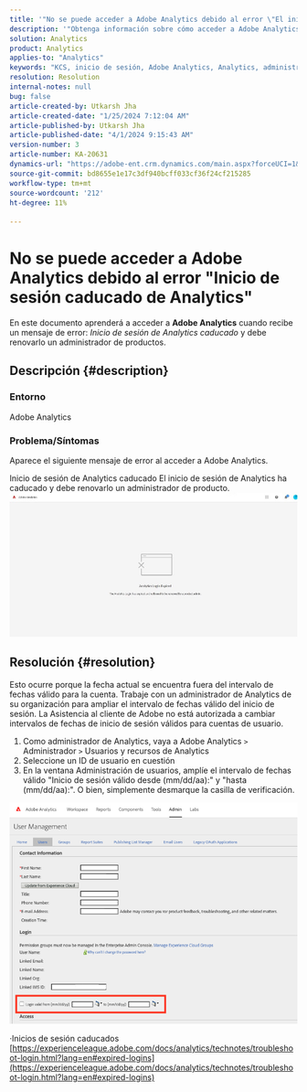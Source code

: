 ```yaml
---
title: '"No se puede acceder a Adobe Analytics debido al error \"El inicio de sesión de Analytics ha caducado\"'
description: '"Obtenga información sobre cómo acceder a Adobe Analytics cuando el inicio de sesión de Analytics ha caducado y un administrador de productos debe renovarlo".'
solution: Analytics
product: Analytics
applies-to: "Analytics"
keywords: "KCS, inicio de sesión, Adobe Analytics, Analytics, administrador de productos, error, inicio de sesión de Analytics caducado"
resolution: Resolution
internal-notes: null
bug: false
article-created-by: Utkarsh Jha
article-created-date: "1/25/2024 7:12:04 AM"
article-published-by: Utkarsh Jha
article-published-date: "4/1/2024 9:15:43 AM"
version-number: 3
article-number: KA-20631
dynamics-url: "https://adobe-ent.crm.dynamics.com/main.aspx?forceUCI=1&pagetype=entityrecord&etn=knowledgearticle&id=42251a07-51bb-ee11-a569-6045bd006b3d"
source-git-commit: bd8655e1e17c3df940bcff033cf36f24cf215285
workflow-type: tm+mt
source-wordcount: '212'
ht-degree: 11%

---
```


# No se puede acceder a Adobe Analytics debido al error &quot;Inicio de sesión caducado de Analytics&quot;


En este documento aprenderá a acceder a <b>Adobe Analytics</b> cuando recibe un mensaje de error: *Inicio de sesión de Analytics caducado* y debe renovarlo un administrador de productos.

## Descripción {#description}


### <b>Entorno</b>

Adobe Analytics



### <b>Problema/Síntomas</b>

Aparece el siguiente mensaje de error al acceder a Adobe Analytics.

Inicio de sesión de Analytics caducado El inicio de sesión de Analytics ha caducado y debe renovarlo un administrador de producto.
 <br>![](assets/___43251a07-51bb-ee11-a569-6045bd006b3d___.jpeg)

## Resolución {#resolution}


Esto ocurre porque la fecha actual se encuentra fuera del intervalo de fechas válido para la cuenta. Trabaje con un administrador de Analytics de su organización para ampliar el intervalo de fechas válido del inicio de sesión. La Asistencia al cliente de Adobe no está autorizada a cambiar intervalos de fechas de inicio de sesión válidos para cuentas de usuario.

1. Como administrador de Analytics, vaya a Adobe Analytics `>`  Administrador `>`  Usuarios y recursos de Analytics
2. Seleccione un ID de usuario en cuestión
3. En la ventana Administración de usuarios, amplíe el intervalo de fechas válido &quot;Inicio de sesión válido desde (mm/dd/aa):&quot; y &quot;hasta (mm/dd/aa):&quot;. O bien, simplemente desmarque la casilla de verificación.


![](assets/6282c86d-563a-ed11-9db0-0022480869de.png)

·Inicios de sesión caducados
[https://experienceleague.adobe.com/docs/analytics/technotes/troubleshoot-login.html?lang=en#expired-logins](https://experienceleague.adobe.com/docs/analytics/technotes/troubleshoot-login.html?lang=en#expired-logins)

